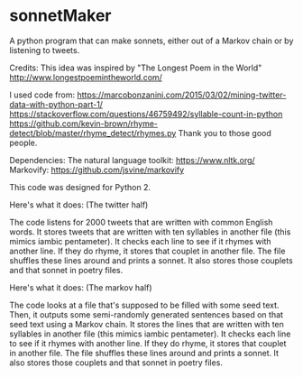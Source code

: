 # sonnetMaker
A python program that can make sonnets, either out of a Markov chain or by listening to tweets.

Credits:
This idea was inspired by "The Longest Poem in the World"
http://www.longestpoemintheworld.com/

I used code from:
https://marcobonzanini.com/2015/03/02/mining-twitter-data-with-python-part-1/
https://stackoverflow.com/questions/46759492/syllable-count-in-python
https://github.com/kevin-brown/rhyme-detect/blob/master/rhyme_detect/rhymes.py
Thank you to those good people.

Dependencies:
The natural language toolkit: https://www.nltk.org/
Markovify: https://github.com/jsvine/markovify

This code was designed for Python 2.

Here's what it does:
(The twitter half)

The code listens for 2000 tweets that are written with common English words.
It stores tweets that are written with ten syllables in another file (this mimics iambic pentameter).
It checks each line to see if it rhymes with another line. If they do rhyme, it stores that couplet in another file.
The file shuffles these lines around and prints a sonnet.
It also stores those couplets and that sonnet in poetry files.

Here's what it does:
(The markov half)

The code looks at a file that's supposed to be filled with some seed text.
Then, it outputs some semi-randomly generated sentences based on that seed text using a Markov chain.
It stores the lines that are written with ten syllables in another file (this mimics iambic pentameter).
It checks each line to see if it rhymes with another line. If they do rhyme, it stores that couplet in another file.
The file shuffles these lines around and prints a sonnet.
It also stores those couplets and that sonnet in poetry files.
